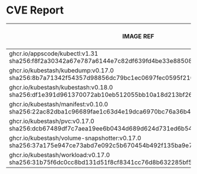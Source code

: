 # CVE Report
|                                                        IMAGE REF                                                        |      OS       | CRITICAL<BR>(OS, OTHER) | HIGH<BR>(OS, OTHER) | MEDIUM<BR>(OS, OTHER) | LOW<BR>(OS, OTHER) | UNKNOWN<BR>(OS, OTHER) |
|-------------------------------------------------------------------------------------------------------------------------|---------------|-------------------------|---------------------|-----------------------|--------------------|------------------------|
| ghcr.io/appscode/kubectl:v1.31<br>sha256:f8f2a30342a67e787a6144e7c82df639fd4be33e88508619913c2e81f01883bb               |               | 0, 0                    | 0, 1                | 0, 4                  | 0, 0               | 0, 0                   |
| ghcr.io/kubestash/kubedump:v0.17.0<br>sha256:8b7a71342f54357d98856dc79bc1ec0697fec0595f210065ef322ef602aa94f0           |               | 0, 1                    | 0, 4                | 0, 10                 | 0, 0               | 0, 0                   |
| ghcr.io/kubestash/kubestash:v0.18.0<br>sha256:df1e391d961370072ab10eb512055bb10a18d213bf26f2029eaf410b891dcd33          | alpine 3.21.3 | 0, 1                    | 0, 4                | 0, 10                 | 0, 0               | 0, 0                   |
| ghcr.io/kubestash/manifest:v0.10.0<br>sha256:22ac82dba1c96689fae1c63d4e19dca6970bc76a36b40d71f6575ee95ed390e6           |               | 0, 1                    | 0, 4                | 0, 10                 | 0, 0               | 0, 0                   |
| ghcr.io/kubestash/pvc:v0.17.0<br>sha256:dcb67489df7c7aea19ee6b0434d689d624d731ed6b543b53116f75a98a59f1fd                |               | 0, 1                    | 0, 4                | 0, 10                 | 0, 0               | 0, 0                   |
| ghcr.io/kubestash/volume-snapshotter:v0.17.0<br>sha256:37a175e947ce73abd7e092c5b670454b492f135ba9e7924a28a81b4783267639 |               | 0, 0                    | 0, 1                | 0, 2                  | 0, 0               | 0, 0                   |
| ghcr.io/kubestash/workload:v0.17.0<br>sha256:31b75f6dc0cc8bd131d51f8cf8341cc76d8b632285bf5a6ea102d4f28826994d           |               | 0, 1                    | 0, 4                | 0, 10                 | 0, 0               | 0, 0                   |
